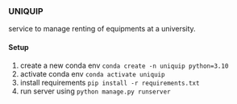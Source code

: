 ### UNIQUIP

service to manage renting of equipments at a university.

#### Setup
1. create a new conda env `conda create -n uniquip python=3.10`
2. activate conda env `conda activate uniquip`
3. install requirements `pip install -r requirements.txt`
4. run server using `python manage.py runserver`